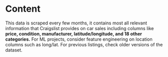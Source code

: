 # Content

This data is scraped every few months, it contains most all relevant information that Craigslist provides on car sales including columns like <b> price, condition, manufacturer, latitude/longitude, and 18 other categories.</b> For ML projects, consider feature engineering on location columns such as long/lat. For previous listings, check older versions of the dataset.
